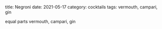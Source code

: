 title: Negroni
date: 2021-05-17
category: cocktails
tags: vermouth, campari, gin


equal parts vermouth, campari, gin
